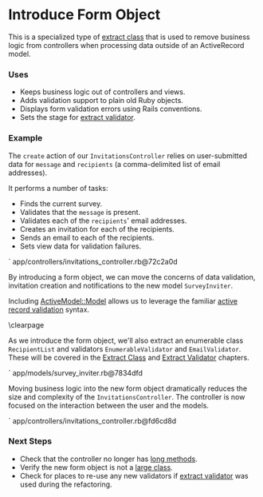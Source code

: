 # Introduce Form Object

This is a specialized type of [extract class](#extract-class) that is used to remove business
logic from controllers when processing data outside of an ActiveRecord model.

### Uses

* Keeps business logic out of controllers and views.
* Adds validation support to plain old Ruby objects.
* Displays form validation errors using Rails conventions.
* Sets the stage for [extract validator](#extract-validator).

### Example

The `create` action of our `InvitationsController` relies on user-submitted data for
`message` and `recipients` (a comma-delimited list of email addresses).

It performs a number of tasks:

* Finds the current survey.
* Validates that the `message` is present.
* Validates each of the `recipients`' email addresses.
* Creates an invitation for each of the recipients.
* Sends an email to each of the recipients.
* Sets view data for validation failures.

` app/controllers/invitations_controller.rb@72c2a0d

By introducing a form object, we can move the concerns of data validation,
invitation creation and notifications to the new model `SurveyInviter`.

Including [ActiveModel::Model](https://github.com/rails/rails/blob/master/activemodel/lib/active_model/model.rb)
allows us to leverage the familiar
[active record validation](http://guides.rubyonrails.org/active_record_validations_callbacks.html)
syntax.

\clearpage

As we introduce the form object, we'll also extract an enumerable class
`RecipientList` and validators `EnumerableValidator` and `EmailValidator`.
These will be covered in the [Extract Class](#extract-class) and
[Extract Validator](#extract-validator) chapters.

` app/models/survey_inviter.rb@7834dfd

Moving business logic into the new form object dramatically reduces the size and
complexity of the `InvitationsController`. The controller is now focused on the
interaction between the user and the models.

` app/controllers/invitations_controller.rb@fd6cd8d

### Next Steps

* Check that the controller no longer has [long methods](#long-method).
* Verify the new form object is not a [large class](#large-class).
* Check for places to re-use any new validators if [extract validator](#extract-validator)
was used during the refactoring.
